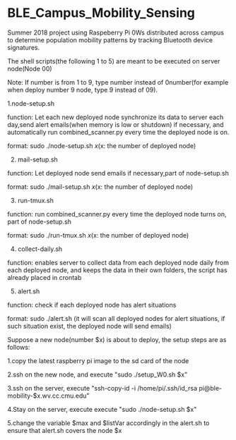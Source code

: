 # BLE_Campus_Mobility_Sensing
Summer 2018 project using Raspeberry Pi 0Ws distributed across campus to determine population mobility patterns by tracking Bluetooth device signatures.

The shell scripts(the following 1 to 5) are meant to be executed on server node(Node 00)

Note: If number is from 1 to 9, type number instead of 0number(for example when deploy number 9 node, type 9 instead of 09). 

1.node-setup.sh

function: Let each new deployed node synchronize its data to server each day,send alert emails(when memory is low or shutdown) if necessary, and automatically run combined_scanner.py every time the deployed node is on.

format: sudo ./node-setup.sh $x 
($x: the number of deployed node)

2. mail-setup.sh

function: Let deployed node send emails if necessary,part of node-setup.sh

format: sudo ./mail-setup.sh $x 
($x: the number of deployed node)

3. run-tmux.sh

function: run combined_scanner.py every time the deployed node turns on, part of node-setup.sh

format: sudo ./run-tmux.sh $x 
($x: the number of deployed node)

4. collect-daily.sh

function: enables server to collect data from each deployed node daily from each deployed node, and keeps the data in their own folders, the script has already placed in crontab

5. alert.sh

function: check if each deployed node has alert situations

format: sudo ./alert.sh 
(it will scan all deployed nodes for alert situations, if such situation exist, the deployed node will send emails)

Suppose a new node(number $x) is about to deploy, the setup steps are as follows:

1.copy the latest raspberry pi image to the sd card of the node

2.ssh on the new node, and execute "sudo ./setup_W0.sh $x"

3.ssh on the server, execute "ssh-copy-id -i /home/pi/.ssh/id_rsa pi@ble-mobility-$x.wv.cc.cmu.edu"

4.Stay on the server, execute execute "sudo ./node-setup.sh $x"

5.change the variable $max and $listVar accordingly in the alert.sh to ensure that alert.sh covers the node $x
